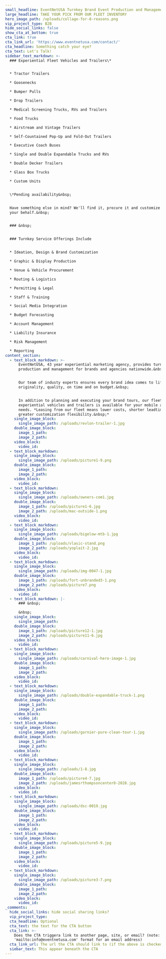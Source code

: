 ```yaml
---
small_headline: EventNetUSA Turnkey Brand Event Production and Management
large_headline: TAKE YOUR PICK FROM OUR FLEET INVENTORY
hero_image_path: /uploads/collage-for-8-reasons.png
vip_project_type: B2B
hide_social_links: false
show_cta_at_bottom: true
cta_link: true
cta_link_url: 'https://www.eventnetusa.com/contact/'
cta_headline: Something catch your eye?
cta_text: Let's Talk!
sidebar_text_markdown: >-
  ### Experiential Fleet Vehicles and Trailers\*


  * Tractor Trailers

  * Goosenecks

  * Bumper Pulls

  * Drop Trailers

  * Medical Screening Trucks, RVs and Trailers

  * Food Trucks

  * Airstream and Vintage Trailers

  * Self-Countained Pop-Up and Fold-Out Trailers

  * Executive Coach Buses

  * Single and Double Expandable Trucks and RVs

  * Double Decker Trailers

  * Glass Box Trucks

  * Custom Units


  \*Pending availability&nbsp;


  Have something else in mind? We'll find it, procure it and customize it on
  your behalf.&nbsp;


  ### &nbsp;


  ### Turnkey Service Offerings Include


  * Ideation, Design & Brand Customization

  * Graphic & Display Production

  * Venue & Vehicle Procurement

  * Routing & Logistics

  * Permitting & Legal

  * Staff & Training

  * Social Media Integration

  * Budget Forecasting

  * Account Management

  * Liability Insurance

  * Risk Management

  * Reporting
content_section:
  - text_block_markdown: >-
      EventNetUSA, 43 year experiential marketing agency, provides turnkey event
      production and management for brands and agencies nationwide.&nbsp;


      Our team of industy experts ensures every brand idea comes to life with
      originality, quality, on time and on budget.&nbsp;


      In addition to planning and executing your brand tours, our fleet of
      experiential vehicles and trailers is available for your mobile activation
      needs. *Leasing from our fleet means lower costs, shorter leadtimes and
      greater customization flexibility.&nbsp;*
    single_image_block:
      single_image_path: /uploads/revlon-trailer-1.jpg
    double_image_block:
      image_1_path:
      image_2_path:
    video_block:
      video_id:
  - text_block_markdown:
    single_image_block:
      single_image_path: /uploads/picture1-9.png
    double_image_block:
      image_1_path:
      image_2_path:
    video_block:
      video_id:
  - text_block_markdown:
    single_image_block:
      single_image_path: /uploads/owners-com1.jpg
    double_image_block:
      image_1_path: /uploads/picture1-6.jpg
      image_2_path: /uploads/mac-outside-1.png
    video_block:
      video_id:
  - text_block_markdown:
    single_image_block:
      single_image_path: /uploads/bigelow-mtb-1.jpg
    double_image_block:
      image_1_path: /uploads/vlasic-stand.png
      image_2_path: /uploads/yoplait-2.jpg
    video_block:
      video_id:
  - text_block_markdown:
    single_image_block:
      single_image_path: /uploads/img-0047-1.jpg
    double_image_block:
      image_1_path: /uploads/fort-unbranded3-1.png
      image_2_path: /uploads/picture7.png
    video_block:
      video_id:
  - text_block_markdown: |-
      ### &nbsp;

      &nbsp;
    single_image_block:
      single_image_path:
    double_image_block:
      image_1_path: /uploads/picture12-1.jpg
      image_2_path: /uploads/picture11-6.jpg
    video_block:
      video_id:
  - text_block_markdown:
    single_image_block:
      single_image_path: /uploads/carnival-hero-image-1.jpg
    double_image_block:
      image_1_path:
      image_2_path:
    video_block:
      video_id:
  - text_block_markdown:
    single_image_block:
      single_image_path: /uploads/double-expandable-truck-1.png
    double_image_block:
      image_1_path:
      image_2_path:
    video_block:
      video_id:
  - text_block_markdown:
    single_image_block:
      single_image_path: /uploads/garnier-pure-clean-tour-1.jpg
    double_image_block:
      image_1_path:
      image_2_path:
    video_block:
      video_id:
  - text_block_markdown:
    single_image_block:
      single_image_path: /uploads/1-8.jpg
    double_image_block:
      image_1_path: /uploads/picture4-7.jpg
      image_2_path: /uploads/jamesrthompsoncenter8-2028.jpg
    video_block:
      video_id:
  - text_block_markdown:
    single_image_block:
      single_image_path: /uploads/dsc-0019.jpg
    double_image_block:
      image_1_path:
      image_2_path:
    video_block:
      video_id:
  - text_block_markdown:
    single_image_block:
      single_image_path: /uploads/picture5-9.jpg
    double_image_block:
      image_1_path:
      image_2_path:
    video_block:
      video_id:
  - text_block_markdown:
    single_image_block:
      single_image_path: /uploads/picture3-7.png
    double_image_block:
      image_1_path:
      image_2_path:
    video_block:
      video_id:
_comments:
  hide_social_links: hide social sharing links?
  vip_project_type:
  cta_headline: Optional
  cta_text: the text for the CTA button
  cta_link: >-
    Does the CTA triggera link to another page, site, or email? (note: use
    'mailto:info@eventnetusa.com' format for an email address)
  cta_link_url: The url the CTA should link to (if the above is checked)
  siebar_text: This appear beneath the CTA
---
```

